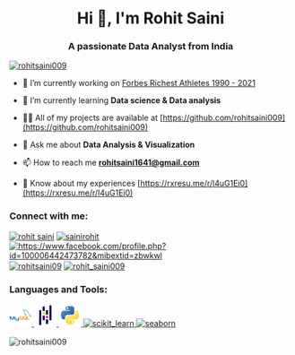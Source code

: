 <h1 align="center">Hi 👋, I'm Rohit Saini</h1>
<h3 align="center">A passionate Data Analyst from India</h3>

<p align="left"> <a href="https://github.com/ryo-ma/github-profile-trophy"><img src="https://github-profile-trophy.vercel.app/?username=rohitsaini009" alt="rohitsaini009" /></a> </p>

- 🔭 I’m currently working on [Forbes Richest Athletes 1990 - 2021](https://github.com/rohitsaini009/Forbes-Richest-Atheletes-EDA-Project)

- 🌱 I’m currently learning **Data science & Data analysis**

- 👨‍💻 All of my projects are available at [https://github.com/rohitsaini009](https://github.com/rohitsaini009)

- 💬 Ask me about **Data Analysis & Visualization**

- 📫 How to reach me **rohitsaini1641@gmail.com**

- 📄 Know about my experiences [https://rxresu.me/r/l4uG1Ei0](https://rxresu.me/r/l4uG1Ei0)

<h3 align="left">Connect with me:</h3>
<p align="left">
<a href="https://linkedin.com/in/rohit saini" target="blank"><img align="center" src="https://raw.githubusercontent.com/rahuldkjain/github-profile-readme-generator/master/src/images/icons/Social/linked-in-alt.svg" alt="rohit saini" height="30" width="40" /></a>
<a href="https://kaggle.com/sainirohit" target="blank"><img align="center" src="https://raw.githubusercontent.com/rahuldkjain/github-profile-readme-generator/master/src/images/icons/Social/kaggle.svg" alt="sainirohit" height="30" width="40" /></a>
<a href="https://fb.com/https://www.facebook.com/profile.php?id=100006442473782&mibextid=zbwkwl" target="blank"><img align="center" src="https://raw.githubusercontent.com/rahuldkjain/github-profile-readme-generator/master/src/images/icons/Social/facebook.svg" alt="https://www.facebook.com/profile.php?id=100006442473782&mibextid=zbwkwl" height="30" width="40" /></a>
<a href="https://instagram.com/rohitsaini09" target="blank"><img align="center" src="https://raw.githubusercontent.com/rahuldkjain/github-profile-readme-generator/master/src/images/icons/Social/instagram.svg" alt="rohitsaini09" height="30" width="40" /></a>
<a href="https://www.leetcode.com/rohit_saini009" target="blank"><img align="center" src="https://raw.githubusercontent.com/rahuldkjain/github-profile-readme-generator/master/src/images/icons/Social/leet-code.svg" alt="rohit_saini009" height="30" width="40" /></a>
</p>

<h3 align="left">Languages and Tools:</h3>
<p align="left"> <a href="https://www.mysql.com/" target="_blank" rel="noreferrer"> <img src="https://raw.githubusercontent.com/devicons/devicon/master/icons/mysql/mysql-original-wordmark.svg" alt="mysql" width="40" height="40"/> </a> <a href="https://pandas.pydata.org/" target="_blank" rel="noreferrer"> <img src="https://raw.githubusercontent.com/devicons/devicon/2ae2a900d2f041da66e950e4d48052658d850630/icons/pandas/pandas-original.svg" alt="pandas" width="40" height="40"/> </a> <a href="https://www.python.org" target="_blank" rel="noreferrer"> <img src="https://raw.githubusercontent.com/devicons/devicon/master/icons/python/python-original.svg" alt="python" width="40" height="40"/> </a> <a href="https://scikit-learn.org/" target="_blank" rel="noreferrer"> <img src="https://upload.wikimedia.org/wikipedia/commons/0/05/Scikit_learn_logo_small.svg" alt="scikit_learn" width="40" height="40"/> </a> <a href="https://seaborn.pydata.org/" target="_blank" rel="noreferrer"> <img src="https://seaborn.pydata.org/_images/logo-mark-lightbg.svg" alt="seaborn" width="40" height="40"/> </a> </p>

<p><img align="center" src="https://github-readme-stats.vercel.app/api/top-langs?username=rohitsaini009&show_icons=true&locale=en&layout=compact" alt="rohitsaini009" /></p>
